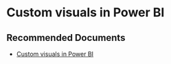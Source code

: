   <properties
	pageTitle="using custom visuals"
	description="using custom visuals"
	service="microsoft.PowerBIDedicated"
	resource="capacities"
	authors="pjfreitas"
	ms.author="pfreitas"	
	displayOrder="750"
	selfHelpType="generic"
	supportTopicIds="32628172"
	productPesIds="16334"
	cloudEnvironments="public, MoonCake, fairfax" 
	articleId="4a151117-5148-e697-1c00-656864bcb718"
/>

# Custom visuals in Power BI

## **Recommended Documents**

* [Custom visuals in Power BI](https://docs.microsoft.com/power-bi/power-bi-custom-visuals)
